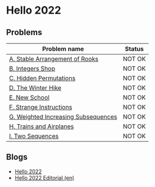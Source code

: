 # Hello 2022

## Problems

|Problem name|Status|
|------------|---------|
| [A. Stable Arrangement of Rooks](problems/A._Stable_Arrangement_of_Rooks.md)|NOT OK|
| [B. Integers Shop](problems/B._Integers_Shop.md)|NOT OK|
| [C. Hidden Permutations](problems/C._Hidden_Permutations.md)|NOT OK|
| [D. The Winter Hike](problems/D._The_Winter_Hike.md)|NOT OK|
| [E. New School](problems/E._New_School.md)|NOT OK|
| [F. Strange Instructions](problems/F._Strange_Instructions.md)|NOT OK|
| [G. Weighted Increasing Subsequences](problems/G._Weighted_Increasing_Subsequences.md)|NOT OK|
| [H. Trains and Airplanes](problems/H._Trains_and_Airplanes.md)|NOT OK|
| [I. Two Sequences](problems/I._Two_Sequences.md)|NOT OK|
## Blogs

- [Hello 2022](blogs/Hello_2022.md)
- [Hello 2022 Editorial (en)](blogs/Hello_2022_Editorial_(en).md)
